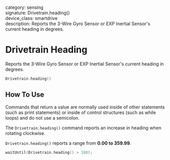 category: sensing  
signature: Drivetrain.heading()  
device_class: smartdrive  
description: Reports the 3-Wire Gyro Sensor or EXP Inertial Sensor's current heading in degrees.

# Drivetrain Heading

Reports the 3-Wire Gyro Sensor or EXP Inertial Sensor's current heading in degrees.

```cpp
Drivetrain.heading()
```

## How To Use
Commands that return a value are normally used inside of other statements (such as print statements) or inside of control structures (such as while loops) and do not use a semicolon.

The `Drivetrain.heading()` command reports an increase in heading when rotating clockwise.

`Drivetrain.heading()` reports a range from **0.00 to 359.99**.

```cpp
waitUntil(Drivetrain.heading() > 180);
```
<advanced>
</advanced>
